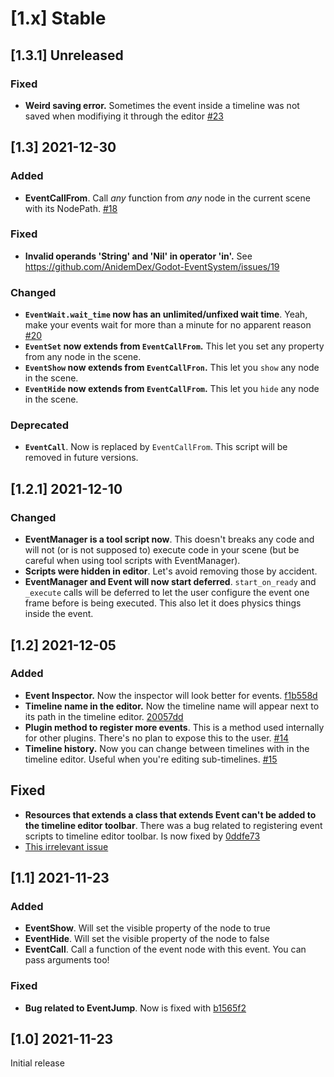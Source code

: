 # \[1.x] Stable
## \[1.3.1] Unreleased
### Fixed
- **Weird saving error.** Sometimes the event inside a timeline was not saved when modifiying it through the editor [#23](https://github.com/AnidemDex/Godot-EventSystem/issues/23)

## \[1.3] 2021-12-30
### Added
- **EventCallFrom**. Call _any_ function from _any_ node in the current scene with its NodePath. [#18](https://github.com/AnidemDex/Godot-EventSystem/pull/18)

### Fixed
- **Invalid operands 'String' and 'Nil' in operator 'in'.** See https://github.com/AnidemDex/Godot-EventSystem/issues/19

### Changed
- **`EventWait.wait_time` now has an unlimited/unfixed wait time**. Yeah, make your events wait for more than a minute for no apparent reason [#20](https://github.com/AnidemDex/Godot-EventSystem/pull/20)
- **`EventSet` now extends from `EventCallFrom`.** This let you set any property from any node in the scene.
- **`EventShow` now extends from `EventCallFron`.** This let you `show` any node in the scene.
- **`EventHide` now extends from `EventCallFrom`.** This let you `hide` any node in the scene. 

### Deprecated
- **`EventCall`**. Now is replaced by `EventCallFrom`. This script will be removed in future versions.

## \[1.2.1] 2021-12-10
### Changed
- **EventManager is a tool script now**. This doesn't breaks any code and will not (or is not supposed to) execute code in your scene (but be careful when using tool scripts with EventManager).
- **Scripts were hidden in editor**. Let's avoid removing those by accident.
- **EventManager and Event will now start deferred**. `start_on_ready` and `_execute` calls will be deferred to let the user configure the event one frame before is being executed. This also let it does physics things inside the event.

## \[1.2] 2021-12-05
### Added
- **Event Inspector.** Now the inspector will look better for events. [f1b558d](https://github.com/AnidemDex/Godot-EventSystem/commit/f1b558d53541cab5c74f1900cd2767a0f33c2a39)
- **Timeline name in the editor.** Now the timeline name will appear next to its path in the timeline editor. [20057dd](https://github.com/AnidemDex/Godot-EventSystem/commit/20057ddc389571920683b2bd98fae27e2ee5f4ee)
- **Plugin method to register more events**. This is a method used internally for other plugins. There's no plan to expose this to the user. [#14](https://github.com/AnidemDex/Godot-EventSystem/pull/14)
- **Timeline history.** Now you can change between timelines with in the timeline editor. Useful when you're editing sub-timelines. [#15](https://github.com/AnidemDex/Godot-EventSystem/pull/15)

## Fixed
- **Resources that extends a class that extends Event can't be added to the timeline editor toolbar**. There was a bug related to registering event scripts to timeline editor toolbar. Is now fixed by [0ddfe73](https://github.com/AnidemDex/Godot-EventSystem/commit/84e00318a9b7d56274cc6b64c9671e8a0322ba46)
- [This irrelevant issue](https://github.com/AnidemDex/Godot-EventSystem/issues/11)

## \[1.1] 2021-11-23
### Added
- **EventShow**. Will set the visible property of the node to true
- **EventHide**. Will set the visible property of the node to false
- **EventCall**. Call a function of the event node with this event. You can pass arguments too!

### Fixed
- **Bug related to EventJump**. Now is fixed with [b1565f2](https://github.com/AnidemDex/Godot-EventSystem/commit/b1565f28214b2d7c658c0ae1bdd9fb209a2600ff)

## \[1.0] 2021-11-23

Initial release
